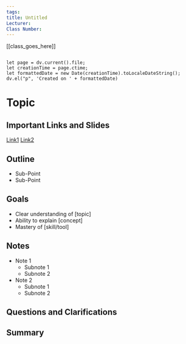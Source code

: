 ```yaml
---
tags: 
title: Untitled
Lecturer: 
Class Number:
---
```

[[class_goes_here]]
```dataviewjs

```
```dataviewjs
let page = dv.current().file;
let creationTime = page.ctime;
let formattedDate = new Date(creationTime).toLocaleDateString();
dv.el("p", 'Created on ' + formattedDate)
```
# Topic

## Important Links and Slides

[Link1]()
[Link2]()
## Outline

- Sub-Point
- Sub-Point
## Goals

- Clear understanding of [topic]
- Ability to explain [concept]
- Mastery of [skill/tool]
## Notes

- Note 1
	- Subnote 1
	- Subnote 2
- Note 2
	- Subnote 1
	- Subnote 2

## Questions and Clarifications

## Summary





